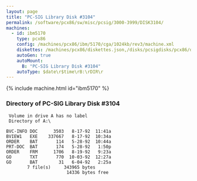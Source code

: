```yaml
---
layout: page
title: "PC-SIG Library Disk #3104"
permalink: /software/pcx86/sw/misc/pcsig/3000-3999/DISK3104/
machines:
  - id: ibm5170
    type: pcx86
    config: /machines/pcx86/ibm/5170/cga/1024kb/rev3/machine.xml
    diskettes: /machines/pcx86/diskettes.json,/disks/pcsigdisks/pcx86/diskettes.json
    autoGen: true
    autoMount:
      B: "PC-SIG Library Disk #3104"
    autoType: $date\r$time\rB:\rDIR\r
---
```


{% include machine.html id="ibm5170" %}

### Directory of PC-SIG Library Disk #3104

     Volume in drive A has no label
     Directory of A:\

    BVC-INFO DOC      3503   8-17-92  11:41a
    BVIEW1   EXE    337667   8-17-92  10:34a
    ORDER    BAT       114   5-28-92  10:44a
    PRT-DOC  BAT       174   5-28-92   1:50p
    ORDER    FRM      1706   8-19-92   9:23a
    GO       TXT       770  10-03-92  12:27a
    GO       BAT        31   6-04-92   2:25a
            7 file(s)     343965 bytes
                           14336 bytes free
